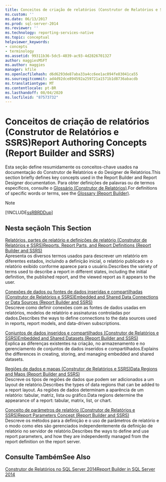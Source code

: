 ```yaml
---
title: Conceitos de criação de relatórios (Construtor de Relatórios e SSRS) | Microsoft Docs
ms.custom: ''
ms.date: 06/13/2017
ms.prod: sql-server-2014
ms.reviewer: ''
ms.technology: reporting-services-native
ms.topic: conceptual
helpviewer_keywords:
- concepts
- terminology
ms.assetid: 99311b36-5dc5-4039-ac93-4d2826701327
author: maggiesMSFT
ms.author: maggies
manager: kfile
ms.openlocfilehash: d6d6293de87aba33a4cc6ee1ac094fe83041ca55
ms.sourcegitcommit: ad4d92dce894592a259721a1571b1d8736abacdb
ms.translationtype: MT
ms.contentlocale: pt-BR
ms.lasthandoff: 08/04/2020
ms.locfileid: "87573732"
---
```

# <a name="report-authoring-concepts-report-builder-and-ssrs"></a><span data-ttu-id="9ae9d-102">Conceitos de criação de relatórios (Construtor de Relatórios e SSRS)</span><span class="sxs-lookup"><span data-stu-id="9ae9d-102">Report Authoring Concepts (Report Builder and SSRS)</span></span>
  <span data-ttu-id="9ae9d-103">Esta seção define resumidamente os conceitos-chave usados na documentação do Construtor de Relatórios e do Designer de Relatórios.</span><span class="sxs-lookup"><span data-stu-id="9ae9d-103">This section briefly defines key concepts used in the Report Builder and Report Designer documentation.</span></span> <span data-ttu-id="9ae9d-104">Para obter definições de palavras ou de termos específicos, consulte o [Glossário &#40;Construtor de Relatórios&#41;](../report-builder/glossary-report-builder.md).</span><span class="sxs-lookup"><span data-stu-id="9ae9d-104">For definitions of specific words or terms, see the [Glossary &#40;Report Builder&#41;](../report-builder/glossary-report-builder.md).</span></span>  
  
> [!NOTE]  
>  [!INCLUDE[ssRBRDDup](../../includes/ssrbrddup-md.md)]  
  
## <a name="in-this-section"></a><span data-ttu-id="9ae9d-105">Nesta seção</span><span class="sxs-lookup"><span data-stu-id="9ae9d-105">In This Section</span></span>  
 [<span data-ttu-id="9ae9d-106">Relatórios, partes de relatório e definições de relatório &#40;Construtor de Relatórios e SSRS&#41;</span><span class="sxs-lookup"><span data-stu-id="9ae9d-106">Reports, Report Parts, and Report Definitions &#40;Report Builder and SSRS&#41;</span></span>](reports-report-parts-and-report-definitions-report-builder-and-ssrs.md)  
 <span data-ttu-id="9ae9d-107">Apresenta os diversos termos usados para descrever um relatório em diferentes estados, incluindo a definição inicial, o relatório publicado e o relatório exibido conforme aparece para o usuário.</span><span class="sxs-lookup"><span data-stu-id="9ae9d-107">Describes the variety of terms used to describe a report in different states, including the initial definition, the published report, and the viewed report as it appears to the user.</span></span>  
  
 [<span data-ttu-id="9ae9d-108">Conexões de dados ou fontes de dados inseridas e compartilhadas &#40;Construtor de Relatórios e SSRS&#41;</span><span class="sxs-lookup"><span data-stu-id="9ae9d-108">Embedded and Shared Data Connections or Data Sources &#40;Report Builder and SSRS&#41;</span></span>](../embedded-and-shared-data-connections-or-data-sources-report-builder-and-ssrs.md)  
 <span data-ttu-id="9ae9d-109">Descreve como definir conexões com as fontes de dados usadas em relatórios, modelos de relatório e assinaturas controladas por dados.</span><span class="sxs-lookup"><span data-stu-id="9ae9d-109">Describes the ways to define connections to the data sources used in reports, report models, and data-driven subscriptions.</span></span>  
  
 [<span data-ttu-id="9ae9d-110">Conjuntos de dados inseridos e compartilhados &#40;Construtor de Relatórios e SSRS&#41;</span><span class="sxs-lookup"><span data-stu-id="9ae9d-110">Embedded and Shared Datasets &#40;Report Builder and SSRS&#41;</span></span>](../report-data/embedded-and-shared-datasets-report-builder-and-ssrs.md)  
 <span data-ttu-id="9ae9d-111">Explica as diferenças existentes na criação, no armazenamento e no gerenciamento de conjuntos de dados inseridos e compartilhados.</span><span class="sxs-lookup"><span data-stu-id="9ae9d-111">Explains the differences in creating, storing, and managing embedded and shared datasets.</span></span>  
  
 [<span data-ttu-id="9ae9d-112">Regiões de dados e mapas &#40;Construtor de Relatórios e SSRS&#41;</span><span class="sxs-lookup"><span data-stu-id="9ae9d-112">Data Regions and Maps &#40;Report Builder and SSRS&#41;</span></span>](maps-report-builder-and-ssrs.md)  
 <span data-ttu-id="9ae9d-113">Descreve os tipos de regiões de dados que podem ser adicionados a um layout de relatório.</span><span class="sxs-lookup"><span data-stu-id="9ae9d-113">Describes the types of data regions that can be added to a report layout.</span></span> <span data-ttu-id="9ae9d-114">As regiões de dados determinam a aparência de um relatório: tabular, matriz, lista ou gráfico.</span><span class="sxs-lookup"><span data-stu-id="9ae9d-114">Data regions determine the appearance of a report: tabular, matrix, list, or chart.</span></span>  
  
 [<span data-ttu-id="9ae9d-115">Conceito de parâmetros de relatório &#40;Construtor de Relatórios e SSRS&#41;</span><span class="sxs-lookup"><span data-stu-id="9ae9d-115">Report Parameters Concept &#40;Report Builder and SSRS&#41;</span></span>](report-parameters-concepts-report-builder-and-ssrs.md)  
 <span data-ttu-id="9ae9d-116">Descreve os métodos para a definição e o uso de parâmetros de relatório e o modo como eles são gerenciados independentemente da definição de relatório no servidor de relatório.</span><span class="sxs-lookup"><span data-stu-id="9ae9d-116">Describes the ways to define and use report parameters, and how they are independently managed from the report definition on the report server.</span></span>  
  
## <a name="see-also"></a><span data-ttu-id="9ae9d-117">Consulte Também</span><span class="sxs-lookup"><span data-stu-id="9ae9d-117">See Also</span></span>  
 [<span data-ttu-id="9ae9d-118">Construtor de Relatórios no SQL Server 2014</span><span class="sxs-lookup"><span data-stu-id="9ae9d-118">Report Builder in SQL Server 2014</span></span>](../report-builder/report-builder-in-sql-server-2016.md)  
  
  
